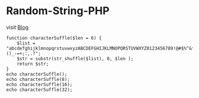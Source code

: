# Random-String-PHP

visit [Blog](http://programmingcode4life.blogspot.my/)

	function characterSuffle($len = 6) {
	    $list = "abcdefghijklmnopqrstuvwxyzABCDEFGHIJKLMNOPQRSTUVWXYZ0123456789!@#$%^&*()_-=+;:,.?";
	    $str = substr(str_shuffle($list), 0, $len );
	    return $str;
	}
	echo characterSuffle();
	echo characterSuffle(8);
	echo characterSuffle(16);
	echo characterSuffle(32);
